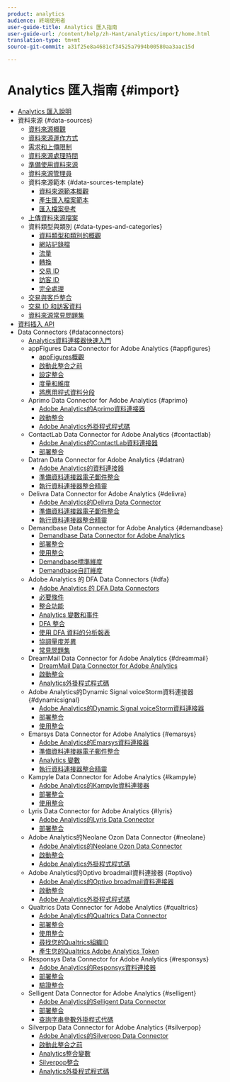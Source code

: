 ```yaml
---
product: analytics
audience: 終端使用者
user-guide-title: Analytics 匯入指南
user-guide-url: /content/help/zh-Hant/analytics/import/home.html
translation-type: tm+mt
source-git-commit: a31f25e8a4681cf34525a7994b00580aa3aac15d

---
```



# Analytics 匯入指南 {#import}

+ [Analytics 匯入說明](home.md)
+ 資料來源 {#data-sources}
   + [資料來源概觀](c-data-sources/datasrc-home.md)
   + [資料來源運作方式](c-data-sources/datasrc-how-data-sources-works.md)
   + [需求和上傳限制](c-data-sources/datasrc-requirements.md)
   + [資料來源處理時間](c-data-sources/datasrc-processing-time.md)
   + [準備使用資料來源](c-data-sources/datasrc-preparing.md)
   + [資料來源管理員](c-data-sources/datasrc-manager.md)
   + 資料來源範本 {#data-sources-template}
      + [資料來源範本概觀](c-data-sources/datasrc-template/datasrc-template-file.md)
      + [產生匯入檔案範本](c-data-sources/datasrc-template/t-datasrc-creating-data-sources-file.md)
      + [匯入檔案參考](c-data-sources/datasrc-template/datasrc-import-file-reference.md)
   + [上傳資料來源檔案](c-data-sources/t-datasrc-uploading-data.md)
   + 資料類型與類別 {#data-types-and-categories}
      + [資料類型和類別的概觀](c-data-sources/c-datasrc-types/datasrc-categories.md)
      + [網站記錄檔](c-data-sources/c-datasrc-types/datasrc-web-log.md)
      + [流量](c-data-sources/c-datasrc-types/datasrc-traffic.md)
      + [轉換](c-data-sources/c-datasrc-types/datasrc-conversion.md)
      + [交易 ID](c-data-sources/c-datasrc-types/datasrc-transactionid.md)
      + [訪客 ID](c-data-sources/c-datasrc-types/datasrc-visitorid.md)
      + [完全處理](c-data-sources/c-datasrc-types/datasrc-full-processing.md)
   + [交易與客戶整合](c-data-sources/datasrc-integrating-offline-data.md)
   + [交易 ID 和訪客資料](c-data-sources/datasrc-tid-visitor-profile.md)
   + [資料來源常見問題集](c-data-sources/datasrc-faq.md)
+ [資料插入 API](c-data-insertion-api/c-data-insertion-api.md)
+ Data Connectors {#dataconnectors}
   + [Analytics資料連接器快速入門](data-connectors/getting-started-data-connectors.md)
   + appFigures Data Connector for Adobe Analytics {#appfigures}
      + [appFigures概觀](data-connectors/appfigures-overview/appfigures-overview.md)
      + [啟動此整合之前](data-connectors/appfigures-overview/appfigures-before-activation.md)
      + [設定整合](data-connectors/appfigures-overview/t-appfigures-integration.md)
      + [度量和維度](data-connectors/appfigures-overview/appfigures-metrics.md)
      + [將應用程式資料分段](data-connectors/appfigures-overview/appfigures-segment-filter.md)
   + Aprimo Data Connector for Adobe Analytics {#aprimo}
      + [Adobe Analytics的Aprimo資料連接器](data-connectors/aprimo-overview/aprimo-overview.md)
      + [啟動整合](data-connectors/aprimo-overview/t-aprimo-activate.md)
      + [Adobe Analytics外掛程式程式碼](data-connectors/aprimo-overview/aprimo-sitecatalyst-code.md)
   + ContactLab Data Connector for Adobe Analytics {#contactlab}
      + [Adobe Analytics的ContactLab資料連接器](data-connectors/c-contactlab-data-connector-for-adobe-analytics/c-contactlab-data-connector-for-adobe-analytics.md)
      + [部署整合](data-connectors/c-contactlab-data-connector-for-adobe-analytics/contactlab-deploying-the-integration.md)
   + Datran Data Connector for Adobe Analytics {#datran}
      + [Adobe Analytics的資料連接器](data-connectors/datran-integration-overview/datran-integration-overview.md)
      + [準備資料連接器電子郵件整合](data-connectors/datran-integration-overview/datran-configuring-integration.md)
      + [執行資料連接器整合精靈](data-connectors/datran-integration-overview/t-datran-wizard.md)
   + Delivra Data Connector for Adobe Analytics {#delivra}
      + [Adobe Analytics的Delivra Data Connector](data-connectors/delivra-integration-overview/delivra-integration-overview.md)
      + [準備資料連接器電子郵件整合](data-connectors/delivra-integration-overview/delivra-configuring-the-genesis-delivra-integration.md)
      + [執行資料連接器整合精靈](data-connectors/delivra-integration-overview/t-delivra-running-the-genesis-integration-wizard.md)
   + Demandbase Data Connector for Adobe Analytics {#demandbase}
      + [Demandbase Data Connector for Adobe Analytics](data-connectors/demandbase-home/demandbase-home.md)
      + [部署整合](data-connectors/demandbase-home/demandbase-deploying.md)
      + [使用整合](data-connectors/demandbase-home/demandbase-using-integration.md)
      + [Demandbase標準維度](data-connectors/demandbase-home/demandbase-standard-dimensions.md)
      + [Demandbase自訂維度](data-connectors/demandbase-home/demandbase-custom-dimensions.md)
   + Adobe Analytics 的 DFA Data Connectors {#dfa}
      + [Adobe Analytics 的 DFA Data Connectors](data-connectors/dfa-data-connector-analytics/dfa-data-connector-analytics.md)
      + [必要條件](data-connectors/dfa-data-connector-analytics/dfa-prerequisites.md)
      + [整合功能](data-connectors/dfa-data-connector-analytics/dfa-integration-features.md)
      + [Analytics 變數和事件](data-connectors/dfa-data-connector-analytics/dfa-analytics-variables-and-events.md)
      + [DFA 整合](data-connectors/dfa-data-connector-analytics/dfa-integration.md)
      + [使用 DFA 資料的分析報表](data-connectors/dfa-data-connector-analytics/dfa-analytics-reports.md)
      + [協調量度差異](data-connectors/dfa-data-connector-analytics/dfa-reconciling-metric-discrepancies.md)
      + [常見問題集](data-connectors/dfa-data-connector-analytics/dfa-faq.md)
   + DreamMail Data Connector for Adobe Analytics {#dreammail}
      + [DreamMail Data Connector for Adobe Analytics](data-connectors/dreammail-overview/dreammail-overview.md)
      + [啟動整合](data-connectors/dreammail-overview/t-dreammail-activate.md)
      + [Analytics外掛程式程式碼](data-connectors/dreammail-overview/dreammail-analytics-code.md)
   + Adobe Analytics的Dynamic Signal voiceStorm資料連接器 {#dynamicsignal}
      + [Adobe Analytics的Dynamic Signal voiceStorm資料連接器](data-connectors/dynamic-signal-for-analytics/dynamic-signal-for-analytics.md)
      + [部署整合](data-connectors/dynamic-signal-for-analytics/dynamic-signal-deploy-integration.md)
      + [使用整合](data-connectors/dynamic-signal-for-analytics/dynamic-signal-use-integration.md)
   + Emarsys Data Connector for Adobe Analytics {#emarsys}
      + [Adobe Analytics的Emarsys資料連接器](data-connectors/emarsys-overview/emarsys-overview.md)
      + [準備資料連接器電子郵件整合](data-connectors/emarsys-overview/emarsys-configure-integration.md)
      + [Analytics 變數](data-connectors/emarsys-overview/emarsys-variables.md)
      + [執行資料連接器整合精靈](data-connectors/emarsys-overview/emarsys-wizard.md)
   + Kampyle Data Connector for Adobe Analytics {#kampyle}
      + [Adobe Analytics的Kampyle資料連接器](data-connectors/kampyle-home/kampyle-home.md)
      + [部署整合](data-connectors/kampyle-home/kampyle-deploy.md)
      + [使用整合](data-connectors/kampyle-home/kampyle-integration.md)
   + Lyris Data Connector for Adobe Analytics {#lyris}
      + [Adobe Analytics的Lyris Data Connector](data-connectors/lyris-overview/lyris-overview.md)
      + [部署整合](data-connectors/lyris-overview/lyris-deploy-integration.md)
   + Adobe Analytics的Neolane Ozon Data Connector {#neolane}
      + [Adobe Analytics的Neolane Ozon Data Connector](data-connectors/neolane-overview/neolane-overview.md)
      + [啟動整合](data-connectors/neolane-overview/neolane-activate.md)
      + [Adobe Analytics外掛程式程式碼](data-connectors/neolane-overview/neolane-plugin-code.md)
   + Adobe Analytics的Optivo broadmail資料連接器 {#optivo}
      + [Adobe Analytics的Optivo broadmail資料連接器](data-connectors/optivo-overview/optivo-overview.md)
      + [啟動整合](data-connectors/optivo-overview/optivo-activate.md)
      + [Adobe Analytics外掛程式程式碼](data-connectors/optivo-overview/optivo-plugin-code.md)
   + Qualtrics Data Connector for Adobe Analytics {#qualtrics}
      + [Adobe Analytics的Qualtrics Data Connector](data-connectors/qualtrics-overview/qualtrics-overview.md)
      + [部署整合](data-connectors/qualtrics-overview/qualtrics-deploying.md)
      + [使用整合](data-connectors/qualtrics-overview/qualtrics-integration.md)
      + [尋找您的Qualtrics組織ID](data-connectors/qualtrics-overview/qualtrics-org-id.md)
      + [產生您的Qualtrics Adobe Analytics Token](data-connectors/qualtrics-overview/qualtrics-token.md)
   + Responsys Data Connector for Adobe Analytics {#responsys}
      + [Adobe Analytics的Responsys資料連接器](data-connectors/responsys-home/responsys-home.md)
      + [部署整合](data-connectors/responsys-home/responsys-deploy/responsys-deploy.md)
      + [驗證整合](data-connectors/responsys-home/responsys-verify.md)
   + Selligent Data Connector for Adobe Analytics {#selligent}
      + [Adobe Analytics的Selligent Data Connector](data-connectors/selligent-overview/selligent-overview.md)
      + [部署整合](data-connectors/selligent-overview/selligent-deploy-integration.md)
      + [查詢字串參數外掛程式代碼](data-connectors/selligent-overview/selligent-plugin-code.md)
   + Silverpop Data Connector for Adobe Analytics {#silverpop}
      + [Adobe Analytics的Silverpop Data Connector](data-connectors/silverpop-overview/silverpop-overview.md)
      + [啟動此整合之前](data-connectors/silverpop-overview/silverpop-before-activation/silverpop-before-activation.md)
      + [Analytics整合變數](data-connectors/silverpop-overview/silverpop-variables.md)
      + [Silverpop整合](data-connectors/silverpop-overview/silverpop-wizard.md)
      + [Analytics外掛程式程式碼](data-connectors/silverpop-overview/silverpop-analytics-code.md)
